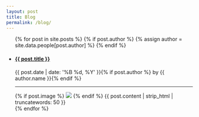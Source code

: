 ```yaml
---
layout: post
title: Blog
permalink: /blog/
---
```


<ul class="blog">
  {% for post in site.posts %}
    {% if post.author %} {% assign author = site.data.people[post.author] %} {% endif %}
    <li>
      <a href="{{ post.url }}"><h4>{{ post.title }}</h4></a>
        <p class="meta">{{ post.date | date: '%B %d, %Y' }}{% if post.author %} by {{ author.name }}{% endif %}</p>
      <hr>
      {% if post.image %}
      <img class="blog-img" src="{{ site.url }}/images/{{ post.image }}">
      {% endif %}
      {{ post.content | strip_html | truncatewords: 50 }}
    </li>
  {% endfor %}
</ul>
